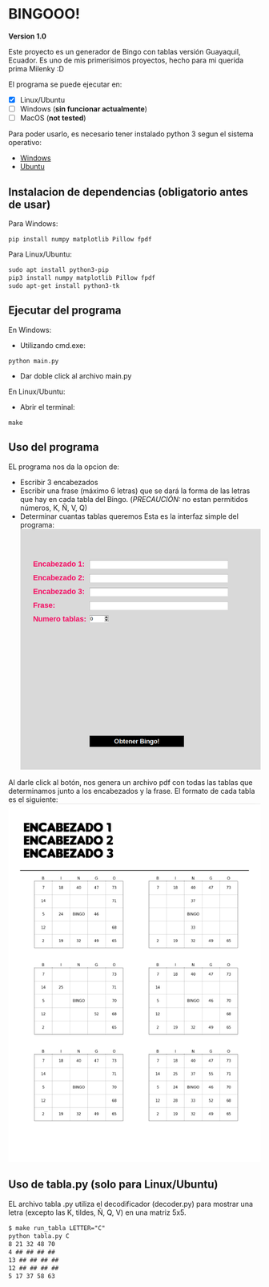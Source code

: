 # BINGOOO!
**Version 1.0**

Este proyecto es un generador de Bingo con tablas versión Guayaquil, Ecuador.
Es uno de mis primerísimos proyectos, hecho para mi querida prima Milenky :D

El programa se puede ejecutar en:
- [x] Linux/Ubuntu
- [ ] Windows (**sin funcionar actualmente**)
- [ ] MacOS (**not tested**)

Para poder usarlo, es necesario tener instalado python 3 segun el sistema operativo:
- [Windows](https://phoenixnap.com/kb/how-to-install-python-3-windows)
- [Ubuntu](https://linuxize.com/post/how-to-install-pip-on-ubuntu-18.04/)

## Instalacion de dependencias (obligatorio antes de usar)
Para Windows:
```
pip install numpy matplotlib Pillow fpdf
```
Para Linux/Ubuntu:
```
sudo apt install python3-pip
pip3 install numpy matplotlib Pillow fpdf
sudo apt-get install python3-tk
```

## Ejecutar del programa
En Windows:
- Utilizando cmd.exe:
```
python main.py
```
- Dar doble click al archivo main.py

En Linux/Ubuntu:
- Abrir el terminal:
```
make
```

## Uso del programa
EL programa nos da la opcion de:
* Escribir 3 encabezados
* Escribir una frase (máximo 6 letras) que se dará la forma de las letras que hay en cada tabla del Bingo. (*PRECAUCIÓN:* no estan permitidos números, K, Ñ, V, Q)
* Determinar cuantas tablas queremos
Esta es la interfaz simple del programa:
![alt text](images/programa_interfaz.png "Interfaz del programa")

Al darle click al botón, nos genera un archivo pdf con todas las tablas que determinamos junto a los encabezados y la frase.
El formato de cada tabla es el siguiente:
![alt text](images/tabla_formato.png "Formato de tabla")

## Uso de tabla.py (solo para Linux/Ubuntu)
EL archivo tabla .py utiliza el decodificador (decoder.py) para mostrar una letra (excepto las K, tildes, Ñ, Q, V) en una matriz 5x5.
```
$ make run_tabla LETTER="C"
python tabla.py C
8 21 32 48 70
4 ## ## ## ##
13 ## ## ## ##
12 ## ## ## ##
5 17 37 58 63
```
